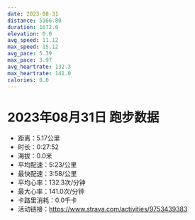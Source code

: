 ```yaml
---
date: 2023-08-31
distance: 5166.80
duration: 1672.0
elevation: 0.0
avg_speed: 11.12
max_speed: 15.12
avg_pace: 5.39
max_pace: 3.97
avg_heartrate: 132.3
max_heartrate: 141.0
calories: 0.0
---
```


# 2023年08月31日 跑步数据

- 距离：5.17公里
- 时长：0:27:52
- 海拔：0.0米
- 平均配速：5:23/公里
- 最快配速：3:58/公里
- 平均心率：132.3次/分钟
- 最大心率：141.0次/分钟
- 卡路里消耗：0.0千卡
- 活动链接：https://www.strava.com/activities/9753439383
